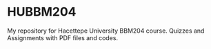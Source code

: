 # HUBBM204
My repository for Hacettepe University BBM204 course. Quizzes and Assignments with PDF files and codes.
